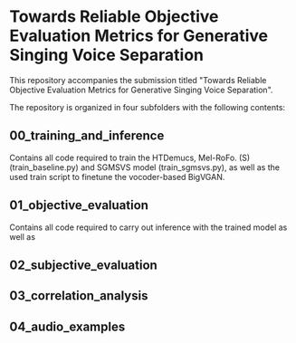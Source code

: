 # Towards Reliable Objective Evaluation Metrics for Generative Singing Voice Separation
This repository accompanies the submission titled "Towards Reliable Objective Evaluation Metrics for Generative Singing Voice Separation".

The repository is organized in four subfolders with the following contents:

## 00_training_and_inference
Contains all code required to train the HTDemucs, Mel-RoFo. (S) (train_baseline.py) and SGMSVS model (train_sgmsvs.py), as well as the used train script to finetune the vocoder-based BigVGAN. 
## 01_objective_evaluation
Contains all code required to carry out inference with the trained model as well as 

## 02_subjective_evaluation

## 03_correlation_analysis

## 04_audio_examples

